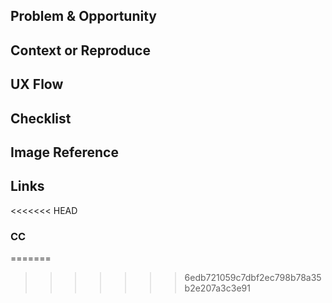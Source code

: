 ## Problem & Opportunity

## Context or Reproduce

## UX Flow

## Checklist

## Image Reference

## Links
<<<<<<< HEAD

### CC
=======
>>>>>>> 6edb721059c7dbf2ec798b78a35b2e207a3c3e91
